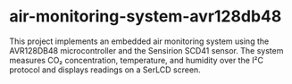 # air-monitoring-system-avr128db48
This project implements an embedded air monitoring system using the AVR128DB48 microcontroller and the Sensirion SCD41 sensor. The system measures CO₂ concentration, temperature, and humidity over the I²C protocol and displays readings on a SerLCD screen.
